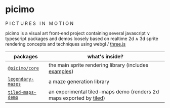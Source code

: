 # picimo

P I C T U R E S &nbsp; I N &nbsp; M O T I O N

picimo is a visual art front-end project containing several javascript &or; typescript packages and demos
loosely based on realtime 2d &and; 3d sprite rendering concepts and techniques using webgl / [three.js](https://threejs.org)

| packages | what's inside? |
|-----------|-------------|
| [`@picimo/core`](packages/picimo-core/) | the main sprite rendering library (includes [examples](packages/picimo-core/examples/)) |
| [`legendary-mazes`](packages/legendary-mazes/) | a maze generation library |
| [`tiled-maps-demo`](packages/tiled-maps-demo/) | an experimental tiled-maps demo (renders 2d maps exported by [tiled](https://www.mapeditor.org/)) |
